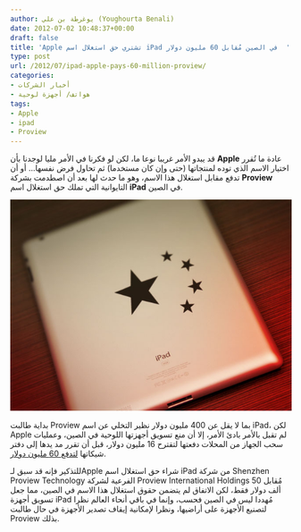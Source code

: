 ```yaml
---
author: يوغرطة بن علي (Youghourta Benali)
date: 2012-07-02 10:48:37+00:00
draft: false
title: 'Apple تشتري حق استغلال اسم iPad في الصين مُقابل 60 مليون دولار  '
type: post
url: /2012/07/ipad-apple-pays-60-million-proview/
categories:
- أخبار الشركات
- هواتف/ أجهزة لوحية
tags:
- Apple
- ipad
- Proview
---
```


قد يبدو الأمر غريبا نوعا ما، لكن لو فكرنا في الأمر مليا لوجدنا بأن **Apple** عادة ما تُقرر اختيار الاسم الذي توده لمنتجاتها (حتى وإن كان مستخدما) ثم تحاول فرض نفسها... أو أن تدفع مقابل استغلال هذا الاسم، وهو ما حدث لها بعد أن اصطدمت بشركة **Proview** التايوانية التي تملك حق استغلال اسم **iPad** في الصين.




[![](ipad-china.jpg)
](ipad-china.jpg)




بداية طالبت Proview بما لا يقل عن 400 مليون دولار نظير التخلي عن اسم iPad، لكن Apple لم تقبل بالأمر بادئ الأمر، إلا أن منع تسويق أجهزتها اللوحية في الصين، وعمليات سحب الجهاز من المحلات دفعتها لتقترح 16 مليون دولار، قبل أن تقرر مد يدها إلى دفتر شيكاتها [لتدفع 60 مليون دولار](http://bigstory.ap.org/article/china-court-apple-pay-60m-settle-ipad-case#overlay-context=).




للتذكير فإنه قد سبق لـApple شراء حق استغلال اسم iPad من شركة Shenzhen Proview Technology الفرعية لشركة Proview International Holdings مُقابل 50 ألف دولار فقط، لكن الاتفاق لم يتضمن حقوق استغلال هذا الاسم في الصين، مما جعل تسويق أجهزة iPad مُهددا ليس في الصين فحسب، وإنما في باقي أنحاء العالم نظرا لتصنيع الأجهزة على أراضيها، ونظرا لإمكانية إيقاف تصدير الأجهزة في حال طالبت Proview بذلك.
